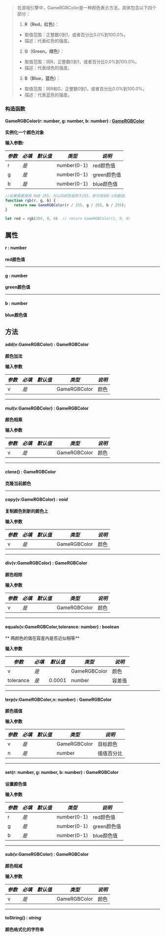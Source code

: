 > 在游戏引擎中，GameRGBColor是一种颜色表示方法，具体包含以下四个部分：
> 1.  **R（Red，红色）**： 
>    - 取值范围：正整数0到1，或者百分比0.0%到100.0%。
>    - 描述：代表红色的强度。
> 2.  **G（Green，绿色）**： 
>    - 取值范围：同R，正整数0到1，或者百分比0.0%到100.0%。
>    - 描述：代表绿色的强度。
> 3.  **B（Blue，蓝色）**： 
>    - 取值范围：同R和G，正整数0到1，或者百分比0.0%到100.0%。
>    - 描述：代表蓝色的强度。


### 构造函数

#### GameRGBColor(r: number, g: number, b: number) : [**GameRGBColor**](https://www.yuque.com/box3lab/api/hahez5lgb10y38cz)
**实例化一个颜色对象**

**输入参数**r

| **_参数_** | **_必填_** | **_默认值_** | **_类型_** | **_说明_** |
| --- | --- | --- | --- | --- |
| r | _是_ | | number(0-1) | red颜色值 |
| g | _是_ | | number(0-1) | green颜色值 |
| b | _是_ | | number(0-1) | blue颜色值 |

```javascript
//如果需要使用 RGB 255，可以将颜色值除于255，即可得到0-1的数值。
function rgb(r, g, b) {
    return new GameRGBColor(r / 255, g / 255, b / 255);
}

let red = rgb(255, 0, 0)  // return GameRGBColor(1, 0, 0)
```

## 属性

#### r  <font id="Type">: number</font> 
**red颜色值**

---


#### g  <font id="Type">: number</font>     
**green颜色值**

---


#### b  <font id="Type">: number</font>
**blue颜色值**


## 方法

#### add(v:GameRGBColor) : GameRGBColor
**颜色加法**

**输入参数**

| **_参数_** | **_必填_** | **_默认值_** | **_类型_** | **_说明_** |
| --- | --- | --- | --- | --- |
| v | _是_ | | GameRGBColor | 颜色 |


---


#### mul(v:GameRGBColor) : GameRGBColor
**颜色相乘**

**输入参数**

| **_参数_** | **_必填_** | **_默认值_** | **_类型_** | **_说明_** |
| --- | --- | --- | --- | --- |
| v | _是_ | | GameRGBColor | 颜色 |


---


#### **clone**() : GameRGBColor
**克隆当前颜色**

---


#### **copy**(v:GameRGBColor) : _void_
**复制颜色到新的颜色上**

**输入参数**

| **_参数_** | **_必填_** | **_默认值_** | **_类型_** | **_说明_** |
| --- | --- | --- | --- | --- |
| v | _是_ | | GameRGBColor | 颜色 |


---


#### **div**(v:GameRGBColor) : GameRGBColor
**颜色相除**

**输入参数**

| **_参数_** | **_必填_** | **_默认值_** | **_类型_** | **_说明_** |
| --- | --- | --- | --- | --- |
| v | _是_ | | GameRGBColor | 颜色 |


---


#### **equals**(v:GameRGBColor,tolerance: number) : boolean
** 两颜色的值在容差内是否近似相等**

**输入参数**

| **_参数_** | **_必填_** | **_默认值_** | **_类型_** | **_说明_** |
| --- | --- | --- | --- | --- |
| v | _是_ | | GameRGBColor | 颜色 |
| tolerance | _是_ | 0.0001 | number | 容差值 |


---


#### **lerp**(v:GameRGBColor,n: number) : GameRGBColor
**颜色插值**

**输入参数**

| **_参数_** | **_必填_** | **_默认值_** | **_类型_** | **_说明_** |
| --- | --- | --- | --- | --- |
| v | _是_ | | GameRGBColor | 目标颜色 |
| n | _是_ | | number | 插值百分比 |


---


#### **set**(r: number, g: number, b: number) : GameRGBColor
**设置颜色值**

**输入参数**

| **_参数_** | **_必填_** | **_默认值_** | **_类型_** | **_说明_** |
| --- | --- | --- | --- | --- |
| r | _是_ | | number(0-1) | red颜色值 |
| g | _是_ | | number(0-1) | green颜色值 |
| b | _是_ | | number(0-1) | blue颜色值 |


---


#### **sub**(v:GameRGBColor) : GameRGBColor
**颜色相减**

**输入参数**

| **_参数_** | **_必填_** | **_默认值_** | **_类型_** | **_说明_** |
| --- | --- | --- | --- | --- |
| v | _是_ | | GameRGBColor | 颜色 |


---


#### **toString**() : _string_
**颜色格式化的字符串**

